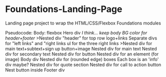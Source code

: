 # Foundations-Landing-Page
Landing page project to wrap the HTML/CSS/Flexbox Foundations modules

Pseudocode:
Body: flexbox
Hero div
    *I think... keep body BG color for header+footer*
    >Nested div "header" for top row logo+links
        Separate divs for "left links" and "right links
            ul for the three right links
    >Nested div for main text+subtext+sign up button+image
        Nested div for main text
            Nested div for secondary text
            Nested div for button
        Nested div for an <a> element (for image)
Body div
    Nested div for (rounded edge) boxes
        Each box is an 'info' div maybe?
    Nested div for quote section
    Nested div for call to action button
        Nest button inside
Footer div
